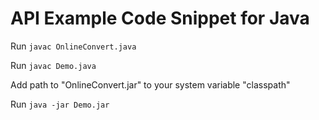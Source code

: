 API Example Code Snippet for Java
=================================

Run `javac OnlineConvert.java`

Run `javac Demo.java`

Add path to "OnlineConvert.jar"  to your system variable "classpath"

Run `java -jar Demo.jar`

